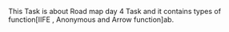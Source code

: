 This Task is about Road map day 4 Task and it contains types of function[IIFE , Anonymous and Arrow function]ab.